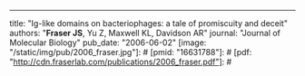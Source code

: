 ---
title: "Ig-like domains on bacteriophages: a tale of promiscuity and deceit"
authors: "**Fraser JS**, Yu Z, Maxwell KL, Davidson AR"
journal: "Journal of Molecular Biology"
pub_date: "2006-06-02"
[image: "/static/img/pub/2006_fraser.jpg"]: #
[pmid: "16631788"]: #
[pdf: "http://cdn.fraserlab.com/publications/2006_fraser.pdf"]: #

